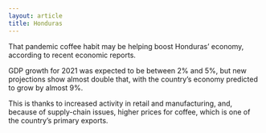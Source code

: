 ```yaml
---
layout: article
title: Honduras
---
```

That pandemic coffee habit may be helping boost Honduras’ economy, according to recent economic reports.

GDP growth for 2021 was expected to be between 2% and 5%, but new projections show almost double that, with the country’s economy predicted to grow by almost 9%.

This is thanks to increased activity in retail and manufacturing, and, because of supply-chain issues, higher prices for coffee, which is one of the country’s primary exports.